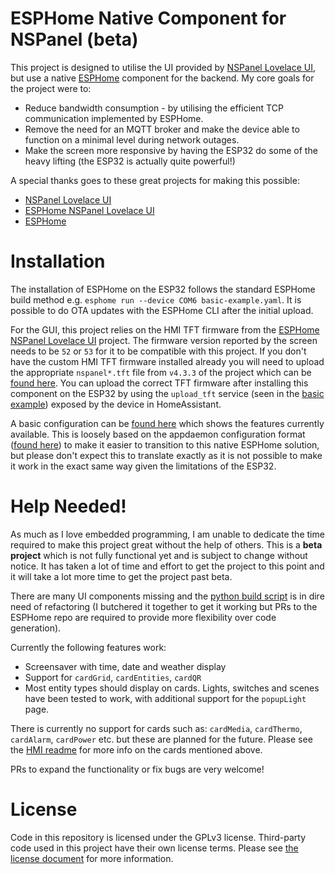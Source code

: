 # ESPHome Native Component for NSPanel (beta)

This project is designed to utilise the UI provided by [NSPanel Lovelace UI](https://github.com/joBr99/nspanel-lovelace-ui), but use a native [ESPHome](https://github.com/esphome/esphome) component for the backend. My core goals for the project were to:
- Reduce bandwidth consumption - by utilising the efficient TCP communication implemented by ESPHome.
- Remove the need for an MQTT broker and make the device able to function on a minimal level during network outages.
- Make the screen more responsive by having the ESP32 do some of the heavy lifting (the ESP32 is actually quite powerful!)

A special thanks goes to these great projects for making this possible:
- [NSPanel Lovelace UI](https://github.com/joBr99/nspanel-lovelace-ui)
- [ESPHome NSPanel Lovelace UI](https://github.com/sairon/esphome-nspanel-lovelace-ui)
- [ESPHome](https://github.com/esphome/esphome)

# Installation

The installation of ESPHome on the ESP32 follows the standard ESPHome build method e.g. `esphome run --device COM6 basic-example.yaml`. It is possible to do OTA updates with the ESPHome CLI after the initial upload.

For the GUI, this project relies on the HMI TFT firmware from the [ESPHome NSPanel Lovelace UI](https://github.com/sairon/esphome-nspanel-lovelace-ui) project. 
The firmware version reported by the screen needs to be `52` or `53` for it to be compatible with this project.
If you don't have the custom HMI TFT firmware installed already you will need to upload the appropriate `nspanel*.tft` file from `v4.3.3` of the project which can be [found here](https://github.com/joBr99/nspanel-lovelace-ui/tree/v4.3.3/HMI). You can upload the correct TFT firmware after installing this component on the ESP32 by using the `upload_tft` service (seen in the [basic example](basic-example.yaml#L139)) exposed by the device in HomeAssistant.

A basic configuration can be [found here](basic-example.yaml) which shows the features currently available. This is loosely based on the appdaemon configuration format ([found here](https://github.com/joBr99/nspanel-lovelace-ui/blob/v4.3.3/appdaemon/apps-simple.yaml)) to make it easier to transition to this native ESPHome solution, but please don't expect this to translate exactly as it is not possible to make it work in the exact same way given the limitations of the ESP32.

# Help Needed!

As much as I love embedded programming, I am unable to dedicate the time required to make this project great without the help of others.
This is a **beta project** which is not fully functional yet and is subject to change without notice. It has taken a lot of time and effort to get the project to this point and it will take a lot more time to get the project past beta.

There are many UI components missing and the [python build script](components/nspanel_lovelace/__init__.py) is in dire need of refactoring (I butchered it together to get it working but PRs to the ESPHome repo are required to provide more flexibility over code generation).

Currently the following features work:
- Screensaver with time, date and weather display
- Support for `cardGrid`, `cardEntities`, `cardQR`
- Most entity types should display on cards. Lights, switches and scenes have been tested to work, with additional support for the `popupLight` page.

There is currently no support for cards such as: `cardMedia`, `cardThermo`, `cardAlarm`, `cardPower` etc. but these are planned for the future.
Please see the [HMI readme](https://github.com/joBr99/nspanel-lovelace-ui/tree/main/HMI) for more info on the cards mentioned above.

PRs to expand the functionality or fix bugs are very welcome!

# License

Code in this repository is licensed under the GPLv3 license. Third-party code used in this project have their own license terms. Please see [the license document](LICENSE) for more information.